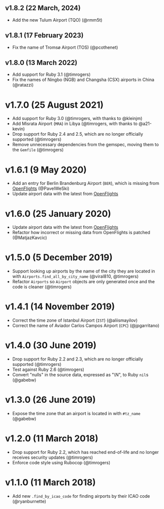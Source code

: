 ## v1.8.2 (22 March, 2024)

* Add the new Tulum Airport (TQO) (@rmm5t)

## v1.8.1 (17 February 2023)

* Fix the name of Tromsø Airport (TOS) (@pcothenet)

## v1.8.0 (13 March 2022)

* Add support for Ruby 3.1 (@timrogers)
* Fix the names of Ningbo (NGB) and Changsha (CSX) airports in China (@ratazzi)

# v1.7.0 (25 August 2021)

* Add support for Ruby 3.0 (@timrogers, with thanks to @kleinjm)
* Add Misrata Airport (`MRA`) in Libya (@timrogers, with thanks to @a21-kevin)
* Drop support for Ruby 2.4 and 2.5, which are no longer officially supported (@timrogers)
* Remove unnecessary dependencies from the gemspec, moving them to the `Gemfile` (@timrogers)

# v1.6.1 (9 May 2020)

* Add an entry for Berlin Brandenburg Airport (`BER`), which is missing from [OpenFlights](http://openflights.org) (@PavelWeSki)
* Update airport data with the latest from [OpenFlights](http://openflights.org)

# v1.6.0 (25 January 2020)

* Update airport data with the latest from [OpenFlights](http://openflights.org)
* Refactor how incorrect or missing data from OpenFlights is patched (@MatjazKavcic)

# v1.5.0 (5 December 2019)

* Support looking up airports by the name of the city they
are located in with `Airports.find_all_by_city_name` (@viral810, @timrogers)
* Refactor `Airports` so `Airport` objects are only generated once
and the code is cleaner (@timrogers)

# v1.4.1 (14 November 2019)

* Correct the time zone of Istanbul Airport (`IST`) (@aliismayilov)
* Correct the name of Aviador Carlos Campos Airport (`CPC`) (@jpgarritano)

# v1.4.0 (30 June 2019)

* Drop support for Ruby 2.2 and 2.3, which are no longer officially supported (@timrogers)
* Test against Ruby 2.6 (@timrogers)
* Convert "nulls" in the source data, expressed as "\\N", to Ruby `nil`s (@gabebw)

# v1.3.0 (26 June 2019)

* Expose the time zone that an airport is located in with `#tz_name` (@gabebw)

# v1.2.0 (11 March 2018)

* Drop support for Ruby 2.2, which has reached end-of-life and no longer receives security updates (@timrogers)
* Enforce code style using Rubocop (@timrogers)

# v1.1.0 (11 March 2018)

* Add new `.find_by_icao_code` for finding airports by their ICAO code (@ryanburnette)
